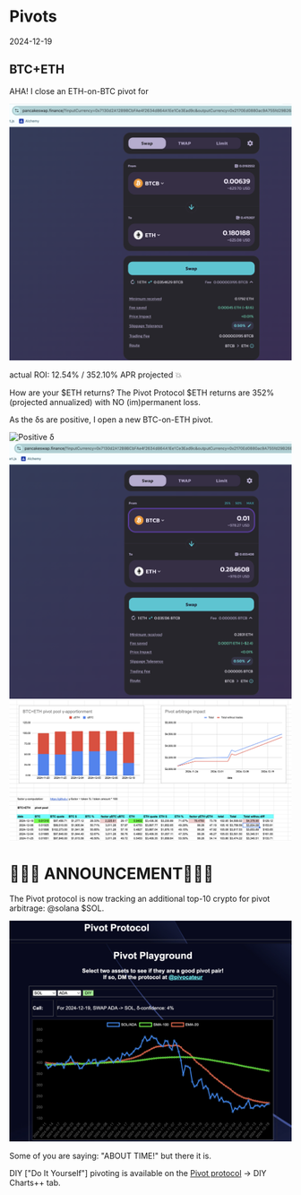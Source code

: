 # Pivots

2024-12-19

## BTC+ETH

AHA! I close an ETH-on-BTC pivot for

![close ETH-on-BTC pivot](imgs/01a-close-eth-on-btc.png)

actual ROI: 12.54% / 352.10% APR projected 💥

How are your $ETH returns? The Pivot Protocol $ETH returns are 352% (projected annualized) with NO (im)permanent loss.

As the δs are positive, I open a new BTC-on-ETH pivot.

![Positive δ](imgs/01b-pos-δ.png)
![open a new BTC-on-ETH pivot](imgs/01c-open-btc-on-eth.png)
![BTC+ETH pivot pool](imgs/01d-btc-eth-pool.png)

# 🎉🎉🎉 ANNOUNCEMENT🎉🎉🎉

The Pivot protocol is now tracking an additional top-10 crypto for pivot arbitrage: @solana $SOL.

![Solana $SOL tracking](imgs/02-tracking-sol.png)

Some of you are saying: "ABOUT TIME!" but there it is.

DIY ["Do It Yourself"] pivoting is available on the
[Pivot protocol](https://pivoteur.github.io/#) -> DIY Charts++ tab.


